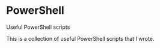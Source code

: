 # PowerShell
Useful PowerShell scripts

This is a collection of useful PowerShell scripts that I wrote.
